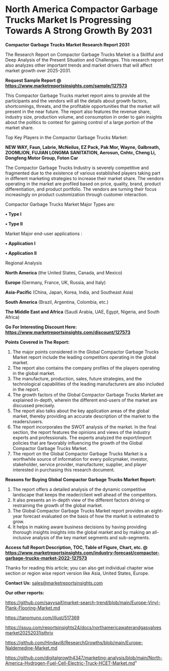 # North America Compactor Garbage Trucks Market Is Progressing Towards A Strong Growth By 2031

<strong>Compactor Garbage Trucks Market Research Report 2031</strong>

The Research Report on Compactor Garbage Trucks Market is a Skillful and Deep Analysis of the Present Situation and Challenges. This research report also analyzes other important trends and market drivers that will affect market growth over 2025-2031.

<strong>Request Sample Report @ <a href=https://www.marketreportsinsights.com/sample/127573>https://www.marketreportsinsights.com/sample/127573</a></strong>

This Compactor Garbage Trucks market report aims to provide all the participants and the vendors will all the details about growth factors, shortcomings, threats, and the profitable opportunities that the market will present in the near future. The report also features the revenue share, industry size, production volume, and consumption in order to gain insights about the politics to contest for gaining control of a large portion of the market share.

Top Key Players in the Compactor Garbage Trucks Market:

<strong>NEW WAY, Faun, Labrie, McNeilus, EZ Pack, Pak Mor, Wayne, Galbreath, ZOOMLION, FUJIAN LONGMA SANITATION, Aerosun, Cnhtc, Cheng Li, Dongfeng Motor Group, Foton Car</strong>

The Compactor Garbage Trucks Industry is severely competitive and fragmented due to the existence of various established players taking part in different marketing strategies to increase their market share. The vendors operating in the market are profiled based on price, quality, brand, product differentiation, and product portfolio. The vendors are turning their focus increasingly on product customization through customer interaction.

Compactor Garbage Trucks Market Major Types are:

<strong>• Type I

• Type II</strong>

Market Major end-user applications :

<strong>• Application I

• Application II</strong>

Regional Analysis

</u><strong><b>North America</b></strong> (the United States, Canada, and Mexico)

<strong><b>Europe </b></strong>(Germany, France, UK, Russia, and Italy)

<strong><b>Asia-Pacific</b></strong> (China, Japan, Korea, India, and Southeast Asia)

<strong><b>South America</b></strong> (Brazil, Argentina, Colombia, etc.)

<strong><b>The Middle East and Africa</b></strong> (Saudi Arabia, UAE, Egypt, Nigeria, and South Africa)

<strong>Go For Interesting Discount Here: <a href=https://www.marketreportsinsights.com/discount/127573>https://www.marketreportsinsights.com/discount/127573</a></strong>

<strong>Points Covered in The Report:</strong>
<ol>
  <li>The major points considered in the Global Compactor Garbage Trucks Market report include the leading competitors operating in the global market.</li>
  <li>The report also contains the company profiles of the players operating in the global market.</li>
  <li>The manufacture, production, sales, future strategies, and the technological capabilities of the leading manufacturers are also included in the report.</li>
  <li>The growth factors of the Global Compactor Garbage Trucks Market are explained in-depth, wherein the different end-users of the market are discussed precisely.</li>
  <li>The report also talks about the key application areas of the global market, thereby providing an accurate description of the market to the readers/users.</li>
  <li>The report incorporates the SWOT analysis of the market. In the final section, the report features the opinions and views of the industry experts and professionals. The experts analyzed the export/import policies that are favorably influencing the growth of the Global Compactor Garbage Trucks Market.</li>
  <li>The report on the Global Compactor Garbage Trucks Market is a worthwhile source of information for every policymaker, investor, stakeholder, service provider, manufacturer, supplier, and player interested in purchasing this research document.</li>
</ol>
<strong>Reasons for Buying Global Compactor Garbage Trucks Market Report:</strong>

<ol>
  <li>The report offers a detailed analysis of the dynamic competitive landscape that keeps the reader/client well ahead of the competitors.</li>
  <li>It also presents an in-depth view of the different factors driving or restraining the growth of the global market.</li>
  <li>The Global Compactor Garbage Trucks Market report provides an eight-year forecast evaluated on the basis of how the market is estimated to grow.</li>
  <li>It helps in making aware business decisions by having providing thorough insights insights into the global market and by making an all-inclusive analysis of the key market segments and sub-segments.</li>
</ol>
<strong>Access full Report Description, TOC, Table of Figure, Chart, etc. @ <a href=https://www.marketreportsinsights.com/industry-forecast/compactor-garbage-trucks-market-2022-127573>https://www.marketreportsinsights.com/industry-forecast/compactor-garbage-trucks-market-2022-127573</a></strong>


Thanks for reading this article; you can also get individual chapter wise section or region wise report version like Asia, United States, Europe.

<strong>Contact Us:</strong>
sales@marketreportsinsights.com

<strong>Our other reports:</strong>

<a href=https://github.com/sayysaif/market-search-trend/blob/main/Europe-Vinyl-Plank-Flooring-Market.md>https://github.com/sayysaif/market-search-trend/blob/main/Europe-Vinyl-Plank-Flooring-Market.md</a>

<a href=https://tanomuno.com/illust/517369>https://tanomuno.com/illust/517369</a>

<a href=https://issuu.com/reportsinsights24/docs/northamericawaterandgasvalvesmarket20252031isthriv>https://issuu.com/reportsinsights24/docs/northamericawaterandgasvalvesmarket20252031isthriv</a>

<a href=https://github.com/Hindavi8/ResearchGrowths/blob/main/Europe-Naldemedine-Market.md>https://github.com/Hindavi8/ResearchGrowths/blob/main/Europe-Naldemedine-Market.md</a>

<a href=https://github.com/digitalgrowth4347/marketing-analysis/blob/main/North-America-Hydrogen-Fuel-Cell-Electric-Truck-HCET-Market.md>https://github.com/digitalgrowth4347/marketing-analysis/blob/main/North-America-Hydrogen-Fuel-Cell-Electric-Truck-HCET-Market.md</a>"

